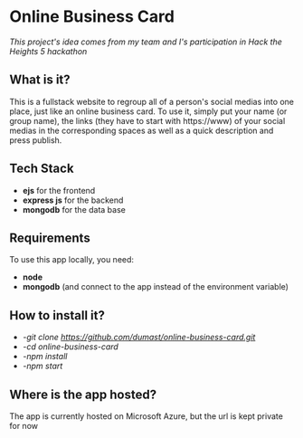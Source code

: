 # Online Business Card
*This project's idea comes from my team and I's participation in Hack the Heights 5 hackathon*

## What is it?
This is a fullstack website to regroup all of a person's social medias into one place, just like an online business card. 
To use it, simply put your name (or group name), the links (they have to start with https://www) of your social medias in the corresponding spaces as well as a quick description and press publish.

## Tech Stack
* **ejs** for the frontend
* **express js** for the backend
* **mongodb** for the data base

## Requirements
To use this app locally, you need:
* **node**
* **mongodb** (and connect to the app instead of the environment variable)

## How to install it?
* *-git clone https://github.com/dumast/online-business-card.git*
* *-cd online-business-card*
* *-npm install*
* *-npm start*

## Where is the app hosted?
The app is currently hosted on Microsoft Azure, but the url is kept private for now
